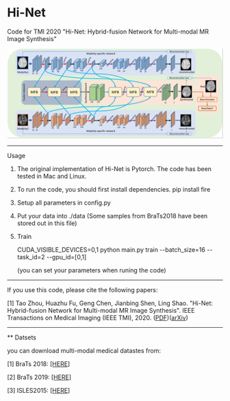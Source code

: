
# Hi-Net

Code for TMI 2020 "Hi-Net: Hybrid-fusion Network for Multi-modal MR Image Synthesis"


![alt text](./figs/framework.png)


----------------
Usage

1. The original implementation of Hi-Net is Pytorch. The code has been tested in Mac and Linux.
2. To run the code, you should first install dependencies. 
   pip install fire
        
3. Setup all parameters in config.py

4. Put your data into ./data (Some samples from BraTs2018 have been stored out in this file)

5. Train
   
   CUDA_VISIBLE_DEVICES=0,1 python main.py train --batch_size=16 --task_id=2 --gpu_id=[0,1]
   
   
   (you can set your parameters when runing the code)
   

----------------

If you use this code, please cite the following papers:

[1] Tao Zhou, Huazhu Fu, Geng Chen, Jianbing Shen, Ling Shao. "Hi-Net: Hybrid-fusion Network for Multi-modal MR Image Synthesis". IEEE Transactions on Medical Imaging (IEEE TMI), 2020. ([PDF](https://ieeexplore.ieee.org/abstract/document/9004544))([arXiv](https://arxiv.org/pdf/2002.05000.pdf))



----------------
** Datsets

you can download multi-modal medical datastes from:

[1] BraTs 2018: [[HERE]](https://www.med.upenn.edu/sbia/brats2018/data.html)

[2] BraTs 2019: [[HERE]](https://www.med.upenn.edu/cbica/brats2019/data.html)

[3] ISLES2015: [[HERE]](http://www.isles-challenge.org/ISLES2015/)



